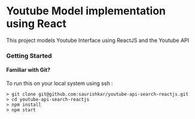 # Youtube Model implementation using React

This project models Youtube Interface using ReactJS and the Youtube API

### Getting Started

#### Familiar with Git?
To run this on your local system using ssh :

```
> git clone git@github.com:saurishkar/youtube-api-search-reactjs.git
> cd youtube-api-search-reactjs
> npm install
> npm start
```
